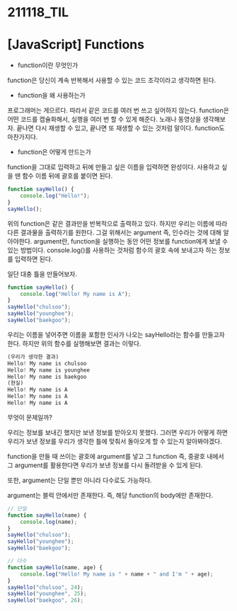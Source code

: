 # 211118_TIL

# [JavaScript] Functions

- function이란 무엇인가

function은 당신이 계속 반복해서 사용할 수 있는 코드 조각이라고 생각하면 된다.

- function을 왜 사용하는가

프로그래머는 게으르다. 따라서 같은 코드를 여러 번 쓰고 싶어하지 않는다. function은 어떤 코드를 캡슐화해서, 실행을 여러 번 할 수 있게 해준다. 노래나 동영상을 생각해보자. 끝나면 다시 재생할 수 있고, 끝나면 또 재생할 수 있는 것처럼 말이다. function도 마찬가지다. 

- function은 어떻게 만드는가

function을 그대로 입력하고 뒤에 만들고 싶은 이름을 입력하면 완성이다. 사용하고 싶을 땐 함수 이름 뒤에 괄호를 붙이면 된다.

```jsx
function sayHello() {
	console.log("Hello!");
}
sayHello();
```

위의 function은 같은 결과만을 반복적으로 출력하고 있다. 하지만 우리는 이름에 따라 다른 결과물을 출력하기를 원한다. 그걸 위해서는 argument 즉, 인수라는 것에 대해 알아야한다. argument란, function을 실행하는 동안 어떤 정보를 function에게 보낼 수 있는 방법이다. console.log()를 사용하는 것처럼 함수의 괄호 속에 보내고자 하는 정보를 입력하면 된다. 

일단 대충 틀을 만들어보자.

```jsx
function sayHello() {
	console.log("Hello! My name is A");
}
sayHello("chulsoo");
sayHello("younghee");
sayHello("baekgoo");
```

우리는 이름을 넣어주면 이름을 포함한 인사가 나오는 sayHello라는 함수를 만들고자 한다. 하지만 위의 함수를 실행해보면 결과는 이렇다.

```jsx
(우리가 생각한 결과)
Hello! My name is chulsoo
Hello! My name is younghee
Hello! My name is baekgoo
(현실)
Hello! My name is A
Hello! My name is A
Hello! My name is A
```

무엇이 문제일까?

우리는 정보를 보내긴 했지만 보낸 정보를 받아오지 못했다. 그러면 우리가 어떻게 하면 우리가 보낸 정보를 우리가 생각한 틀에 맞춰서 돌아오게 할 수 있는지 알아봐야겠다.

function을 만들 때 쓰이는 괄호에 argument를 넣고 그 function 즉, 중괄호 내에서 그 argument를 활용한다면 우리가 보낸 정보를 다시 돌려받을 수 있게 된다.

또한, argument는 단일 뿐만 아니라 다수로도 가능하다.

argument는 블럭 안에서만 존재한다. 즉, 해당 function의 body에만 존재한다.

```jsx
// 단일
function sayHello(name) {
	console.log(name);
}
sayHello("chulsoo");
sayHello("younghee");
sayHello("baekgoo");
```

```jsx
// 다수
function sayHello(name, age) {
	console.log("Hello! My name is " + name + " and I'm " + age);
}
sayHello("chulsoo", 24);
sayHello("younghee", 25);
sayHello("baekgoo", 26);
```